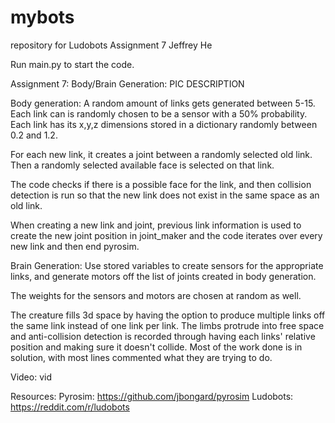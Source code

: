 # mybots
repository for Ludobots Assignment 7
Jeffrey He

Run main.py to start the code.

Assignment 7:
Body/Brain Generation:
PIC
DESCRIPTION

Body generation:
A random amount of links gets generated between 5-15.
Each link can is randomly chosen to be a sensor with a 50% probability.
Each link has its x,y,z dimensions stored in a dictionary randomly between 0.2 and 1.2.

For each new link, it creates a joint between a randomly selected old link. Then a randomly selected available face is selected on that link.

The code checks if there is a possible face for the link, and then collision detection is run so that the new link does not exist in the same space as an old link.

When creating a new link and joint, previous link information is used to create the new joint position in joint_maker and the code iterates over every new link and then end pyrosim.


Brain Generation:
Use stored variables to create sensors for the appropriate links, and generate motors off the list of joints created in body generation.

The weights for the sensors and motors are chosen at random as well.


The creature fills 3d space by having the option to produce multiple links off the same link instead of one link per link. The limbs protrude into free space and anti-collision detection is recorded through having each links' relative position and making sure it doesn't collide.
Most of the work done is in solution, with most lines commented what they are trying to do.

Video: vid

Resources:
Pyrosim: https://github.com/jbongard/pyrosim
Ludobots: https://reddit.com/r/ludobots
